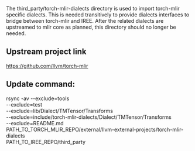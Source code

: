The third_party/torch-mlir-dialects directory is used to import torch-mlir
specific dialects. This is needed transitively to provide dialects interfaces
to bridge between torch-mlir and IREE. After the related dialects are upstreamed
to mlir core as planned, this directory should no longer be needed.

## Upstream project link
https://github.com/llvm/torch-mlir

## Update command:
rsync -av --exclude=tools \
  --exclude=test \
  --exclude=lib/Dialect/TMTensor/Transforms \
  --exclude=include/torch-mlir-dialects/Dialect/TMTensor/Transforms \
  --exclude=README.md \
  PATH_TO_TORCH_MLIR_REPO/external/llvm-external-projects/torch-mlir-dialects \
  PATH_TO_IREE_REPO/third_party
